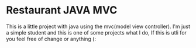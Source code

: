 # Restaurant JAVA MVC
This is a little project with java using the mvc(model view controller). I'm just a simple student and this is one of some projects what I do, If this is utli for you feel free of change or anything (:
